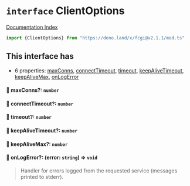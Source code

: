 # `interface` ClientOptions

[Documentation Index](../README.md)

```ts
import {ClientOptions} from "https://deno.land/x/fcgi@v2.1.1/mod.ts"
```

## This interface has

- 6 properties:
[maxConns](#-maxconns-number),
[connectTimeout](#-connecttimeout-number),
[timeout](#-timeout-number),
[keepAliveTimeout](#-keepalivetimeout-number),
[keepAliveMax](#-keepalivemax-number),
[onLogError](#-onlogerror-error-string--void)


#### 📄 maxConns?: `number`



#### 📄 connectTimeout?: `number`



#### 📄 timeout?: `number`



#### 📄 keepAliveTimeout?: `number`



#### 📄 keepAliveMax?: `number`



#### 📄 onLogError?: (error: `string`) => `void`

> Handler for errors logged from the requested service (messages printed to stderr).



